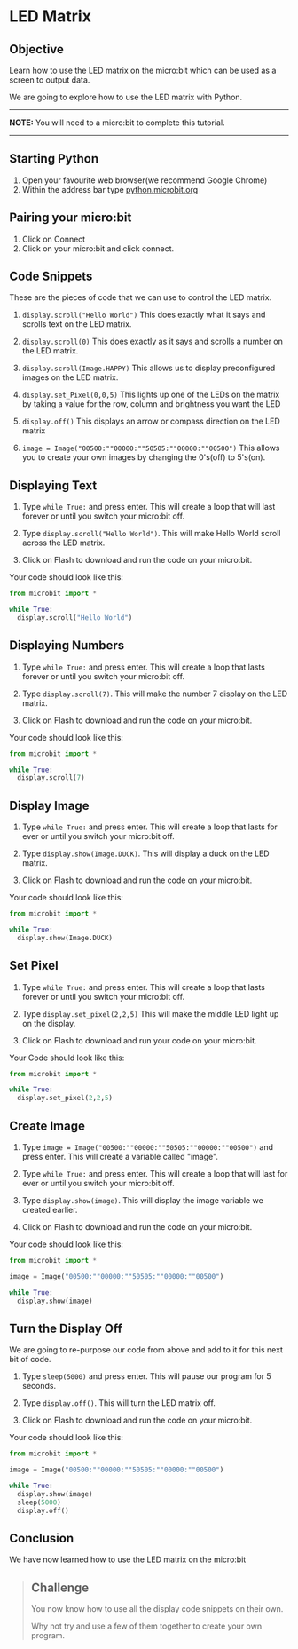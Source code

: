 # LED Matrix

## Objective

Learn how to use the LED matrix on the micro:bit which can be used as a screen to output data.

We are going to explore how to use the LED matrix with Python.

 ---
 **NOTE:** You will need to a micro:bit to complete this tutorial.

---

## Starting Python

1. Open your favourite web browser(we recommend Google Chrome)
2. Within the address bar type [python.microbit.org](https://python.microbit.org/v/2.0)

## Pairing your micro:bit
1. Click on Connect
2. Click on your micro:bit and click connect.

## Code Snippets

These are the pieces of code that we can use to control the LED matrix.

1. `display.scroll("Hello World")` This does exactly what it says and scrolls text on the LED matrix.

2. `display.scroll(0)` This does exactly as it says and scrolls a number on the LED matrix.

3. `display.scroll(Image.HAPPY)` This allows us to display preconfigured images on the LED matrix.

4. `display.set_Pixel(0,0,5)` This lights up one of the LEDs on the matrix by taking a value for the row, column and brightness you want the LED

5. `display.off()` This displays an arrow or compass direction on the LED matrix

6. `image = Image("00500:""00000:""50505:""00000:""00500")` This allows you to create your own images by changing the 0's(off) to 5's(on).

## Displaying Text

1. Type `while True:` and press enter. This will create a loop that will last forever or until you switch your micro:bit off.

2. Type `display.scroll("Hello World")`. This will make Hello World scroll across the LED matrix.

3. Click on Flash to download and run the code on your micro:bit.

Your code should look like this:

```python
from microbit import *

while True:
  display.scroll("Hello World")
```

## Displaying Numbers

1. Type `while True:` and press enter. This will create a loop that lasts forever or until you switch your micro:bit off.

2. Type `display.scroll(7)`. This will make the number 7 display on the LED matrix.

3. Click on Flash to download and run the code on your micro:bit.

Your code should look like this:

```python
from microbit import *

while True:
  display.scroll(7)
```

## Display Image

1. Type `while True:` and press enter. This will create a loop that lasts for ever or until you switch your micro:bit off.

2. Type `display.show(Image.DUCK)`. This will display a duck on the LED matrix.

3. Click on Flash to download and run the code on your micro:bit.

Your code should look like this:

```python
from microbit import *

while True:
  display.show(Image.DUCK)
```

## Set Pixel

1. Type `while True:` and press enter. This will create a loop that lasts forever or until you switch your micro:bit off.

2. Type `display.set_pixel(2,2,5)` This will make the middle LED light up on the display.

3. Click on Flash to download and run your code on your micro:bit.

Your Code should look like this:

```python
from microbit import *

while True:
  display.set_pixel(2,2,5)
```

## Create Image

1. Type `image = Image("00500:""00000:""50505:""00000:""00500")` and press enter. This will create a variable called "image".

2. Type `while True:` and press enter. This will create a loop that will last for ever or until you switch your micro:bit off.

3. Type `display.show(image)`. This will display the image variable we created earlier.

4. Click on Flash to download and run the code on your micro:bit.

Your code should look like this:

```python
from microbit import *

image = Image("00500:""00000:""50505:""00000:""00500")

while True:
  display.show(image)
```

## Turn the Display Off

We are going to re-purpose our code from above and add to it for this next bit of code.

1. Type `sleep(5000)` and press enter.  This will pause our program for 5 seconds.

2. Type `display.off()`. This will turn the LED matrix off.

4. Click on Flash to download and run the code on your micro:bit.

Your code should look like this:

```python
from microbit import *

image = Image("00500:""00000:""50505:""00000:""00500")

while True:
  display.show(image)
  sleep(5000)
  display.off()
```

## Conclusion

We have now learned how to use the LED matrix on the micro:bit

> ## Challenge
>
> You now know how to use all the display code snippets on their own.
>
> Why not try and use a few of them together to create your own program.
